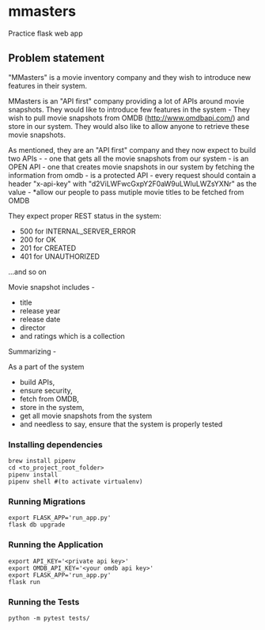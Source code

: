 #  mmasters
Practice flask web app

## Problem statement

"MMasters" is a movie inventory company and they wish to introduce new features in their system.

MMasters is an "API first" company providing a lot of APIs around movie snapshots. They would like to introduce few features in the system -
They wish to pull movie snapshots from OMDB (http://www.omdbapi.com/) and store in our system.
They would also like to allow anyone to retrieve these movie snapshots.

As mentioned, they are an "API first" company and they now expect to build two APIs -
    - one that gets all the movie snapshots from our system
        - is an OPEN API
    - one that creates movie snapshots in our system by fetching the information from omdb
        - is a protected API
        - every request should contain a header "x-api-key" with "d2ViLWFwcGxpY2F0aW9uLWluLWZsYXNr" as the value
        - *allow our people to pass mutiple movie titles to be fetched from OMDB

They expect proper REST status in the system:
- 500 for INTERNAL_SERVER_ERROR
- 200 for OK
- 201 for CREATED
- 401 for UNAUTHORIZED

...and so on

Movie snapshot includes - 
- title
- release year
- release date
- director
- and ratings which is a collection

Summarizing -

As a part of the system
- build APIs, 
- ensure security, 
- fetch from OMDB, 
- store in the system, 
- get all movie snapshots from the system
- and needless to say, ensure that the system is properly tested

### Installing dependencies
```shell script
brew install pipenv
cd <to_project_root_folder>
pipenv install
pipenv shell #(to activate virtualenv)
```

### Running Migrations
```shell script
export FLASK_APP='run_app.py'
flask db upgrade
```

### Running the Application
```shell script
export API_KEY='<private api key>'
export OMDB_API_KEY='<your omdb api key>'
export FLASK_APP='run_app.py'
flask run
```

### Running the Tests
```shell script
python -m pytest tests/
```

